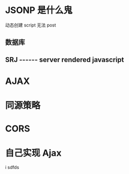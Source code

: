# JSONP 是什么鬼

动态创建 script 无法 post

## 数据库

## SRJ ------ server rendered javascript

# AJAX

# 同源策略

# CORS

# 自己实现 Ajax

i
sdfds
